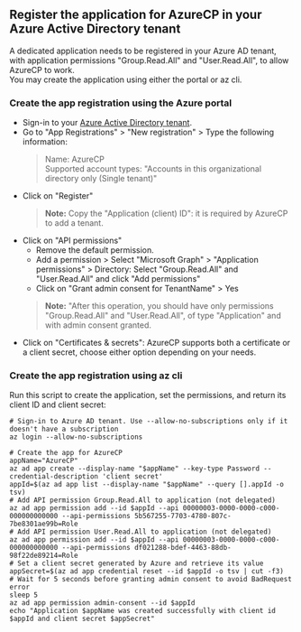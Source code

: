 ## Register the application for AzureCP in your Azure Active Directory tenant

A dedicated application needs to be registered in your Azure AD tenant, with application permissions "Group.Read.All" and "User.Read.All", to allow AzureCP to work.  
You may create the application using either the portal or az cli.

### Create the app registration using the Azure portal

- Sign-in to your [Azure Active Directory tenant](https://aad.portal.azure.com/).
- Go to "App Registrations" > "New registration" > Type the following information:
    > Name: AzureCP  
    > Supported account types: "Accounts in this organizational directory only (Single tenant)"
- Click on "Register"
    > **Note:** Copy the "Application (client) ID": it is required by AzureCP to add a tenant.
- Click on "API permissions"
    - Remove the default permission.
    - Add a permission > Select "Microsoft Graph" > "Application permissions" > Directory: Select "Group.Read.All" and "User.Read.All" and click "Add permissions"
    - Click on "Grant admin consent for TenantName" > Yes
    > **Note:** "After this operation, you should have only permissions "Group.Read.All" and "User.Read.All", of type "Application" and with admin consent granted.
- Click on "Certificates & secrets": AzureCP supports both a certificate or a client secret, choose either option depending on your needs.

### Create the app registration using az cli

Run this script to create the application, set the permissions, and return its client ID and client secret:

```shell
# Sign-in to Azure AD tenant. Use --allow-no-subscriptions only if it doesn't have a subscription
az login --allow-no-subscriptions

# Create the app for AzureCP
appName="AzureCP"
az ad app create --display-name "$appName" --key-type Password --credential-description 'client secret'
appId=$(az ad app list --display-name "$appName" --query [].appId -o tsv)
# Add API permission Group.Read.All to application (not delegated)
az ad app permission add --id $appId --api 00000003-0000-0000-c000-000000000000 --api-permissions 5b567255-7703-4780-807c-7be8301ae99b=Role
# Add API permission User.Read.All to application (not delegated)
az ad app permission add --id $appId --api 00000003-0000-0000-c000-000000000000 --api-permissions df021288-bdef-4463-88db-98f22de89214=Role
# Set a client secret generated by Azure and retrieve its value
appSecret=$(az ad app credential reset --id $appId -o tsv | cut -f3)
# Wait for 5 seconds before granting admin consent to avoid BadRequest error
sleep 5
az ad app permission admin-consent --id $appId
echo "Application $appName was created successfully with client id $appId and client secret $appSecret"
```
